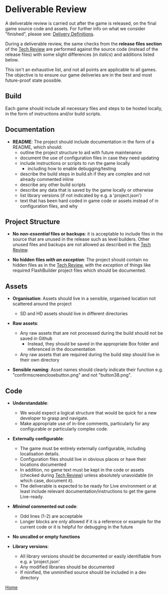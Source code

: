 # Deliverable Review

A deliverable review is carried out after the game is released, on the final 
game source code and assets. For further info on what we consider "finished", 
please see: [Delivery Definitions](game-delivery-definitions.md).

During a deliverable review, the same checks from the **release files 
section** of the [Tech Review](tech-review.md) are performed against the 
source code (instead of the release files) with some slight differences (in 
*italics*) and additions listed below.

This isn't an exhaustive list, and not all points are applicable to all games. 
The objective is to ensure our game deliveries are in the best and most 
future-proof state possible.

## Build
Each game should include all necessary files and steps to be hosted locally, 
in the form of instructions and/or build scripts.

## Documentation

* **README**: The project should include documentation in the form of a README, 
which should:
  * outline the project structure to aid with future maintenance
  * document the use of configuration files in case they need updating
  * include instructions or scripts to run the game locally
    * including how to enable debugging/testing
  * describe the build steps in build.sh if they are complex and not already 
  commented inline
  * describe any other build scripts
  * describe any data that is saved by the game locally or otherwise
  * list library versions (if not indicated by e.g. a 'project.json') 
  * text that has been hard coded in game code or assets instead of in 
  configuration files, and why

## Project Structure

* **No _non-essential_ files or backups**: it is acceptable to include files
 in the source that are unused in the release such as level builders. Other 
 unused files and backups are not allowed as described in the 
 [Tech Review](tech-review.md).

* **No hidden files _with an exception_**: The project should contain no 
hidden files as in the [Tech Review](tech-review.md), with the *exception* of
 things like required FlashBuilder project files which should be documented.

## Assets

* **Organisation**: Assets should live in a sensible, organised location not 
scattered around the project
  * SD and HD assets should live in different directories
  
* **Raw assets**: 
  * Any raw assets that are not processed during the build should not be 
  saved in Github
    * Instead, they should be saved in the appropriate Box folder and 
    referenced in the documentation
  * Any raw assets that are required during the build step should live in 
  their own directory

* **Sensible naming**: Asset names should clearly indicate their function e.g. 
"confirmscreenclosebutton.png" and not "button38.png".


## Code

* **Understandable**:
  * We would expect a logical structure that would be quick for a new developer to 
  grasp and navigate.
  * Make appropriate use of in-line comments, particularly for any configurable 
  or particularly complex code. 
 
* **Externally configurable**:
  * The game must be entirely externally configurable, including localisation
  details.
  * Configuration files should live in obvious places or have their locations documented
  * In addition, no game text must be kept in the code or assets (checked 
  during [Tech Review](tech-review.md)) unless absolutely unavoidable (in 
  which case, document it). 
  * The deliverable is expected to be ready for Live environment or at least 
  include relevant documentation/instructions to get the game Live-ready.

* **_Minimal_ commented out code**:
  * Odd lines (1-2) are acceptable
  * Longer blocks are only allowed if it is a reference or example for the 
  current code or it is helpful for debugging in the future

* **No uncalled or empty functions**

* **Library versions**:
  * All library versions should be documented or easily identifiable from e.g.
   a 'project.json'
  * Any modified libraries should be documented
  * If minified, the unminified source should be included in a dev directory
  
[Home](../README.md)
